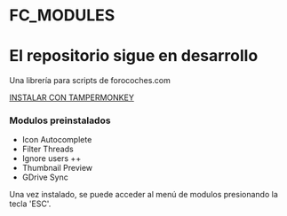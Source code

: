# FC_MODULES

# El repositorio sigue en desarrollo

Una librería para scripts de forocoches.com

[INSTALAR CON TAMPERMONKEY](https://raw.githubusercontent.com/Pytness/fc-modules/master/index.user.js)

### Modulos preinstalados

- Icon Autocomplete
- Filter Threads
- Ignore users ++
- Thumbnail Preview
- GDrive Sync


Una vez instalado, se puede acceder al menú de modulos presionando la tecla 'ESC'.
